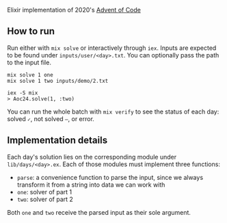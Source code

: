 Elixir implementation of 2020's [Advent of Code](https://adventofcode.com/2020)

## How to run

Run either with `mix solve` or interactively through `iex`. Inputs are expected to be found under `inputs/user/<day>.txt`. You can optionally pass the path to the input file.

```
mix solve 1 one
mix solve 1 two inputs/demo/2.txt
```
```
iex -S mix
> Aoc24.solve(1, :two)
```

You can run the whole batch with `mix verify` to see the status of each day: solved `✓`, not solved `—`, or error.

## Implementation details

Each day's solution lies on the corresponding module under `lib/days/<day>.ex`. Each of those modules must implement three functions:
* `parse`: a convenience function to parse the input, since we always transform it from a string into data we can work with
* `one`: solver of part 1
* `two`: solver of part 2

Both `one` and `two` receive the parsed input as their sole argument.